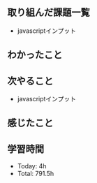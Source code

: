 ## 取り組んだ課題一覧
- javascriptインプット
## わかったこと
## 次やること
- javascriptインプット
## 感じたこと
## 学習時間
- Today: 4h
- Total: 791.5h